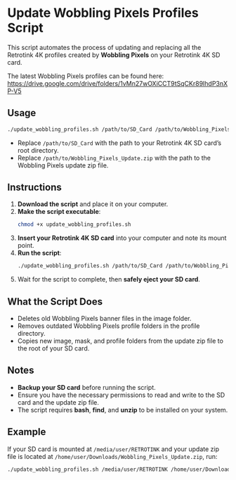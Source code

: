 
# Update Wobbling Pixels Profiles Script

This script automates the process of updating and replacing all the Retrotink 4K profiles created by **Wobbling Pixels** on your Retrotink 4K SD card.

The latest Wobbling Pixels profiles can be found here: https://drive.google.com/drive/folders/1vMn27wOXiCCT9tSqCKr89IhdP3nXP-V5

## Usage

```bash
./update_wobbling_profiles.sh /path/to/SD_Card /path/to/Wobbling_Pixels_Update.zip
```

- Replace `/path/to/SD_Card` with the path to your Retrotink 4K SD card’s root directory.
- Replace `/path/to/Wobbling_Pixels_Update.zip` with the path to the Wobbling Pixels update zip file.

## Instructions

1. **Download the script** and place it on your computer.
2. **Make the script executable**:
   ```bash
   chmod +x update_wobbling_profiles.sh
   ```
3. **Insert your Retrotink 4K SD card** into your computer and note its mount point.
4. **Run the script**:
   ```bash
   ./update_wobbling_profiles.sh /path/to/SD_Card /path/to/Wobbling_Pixels_Update.zip
   ```
5. Wait for the script to complete, then **safely eject your SD card**.

## What the Script Does

- Deletes old Wobbling Pixels banner files in the image folder.
- Removes outdated Wobbling Pixels profile folders in the profile directory.
- Copies new image, mask, and profile folders from the update zip file to the root of your SD card.

## Notes

- **Backup your SD card** before running the script.
- Ensure you have the necessary permissions to read and write to the SD card and the update zip file.
- The script requires **bash**, **find**, and **unzip** to be installed on your system.

## Example

If your SD card is mounted at `/media/user/RETROTINK` and your update zip file is located at `/home/user/Downloads/Wobbling_Pixels_Update.zip`, run:

```bash
./update_wobbling_profiles.sh /media/user/RETROTINK /home/user/Downloads/Wobbling_Pixels_Update.zip
```